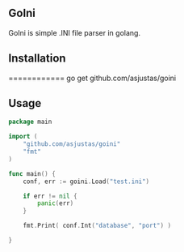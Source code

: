 ## GoIni
GoIni is simple .INI file parser in golang.

## Installation
============
    go get github.com/asjustas/goini

## Usage
```go
package main

import (
	"github.com/asjustas/goini"
	"fmt"
)

func main() {
	conf, err := goini.Load("test.ini")

	if err != nil {
		panic(err)
	}

	fmt.Print( conf.Int("database", "port") )

}
```